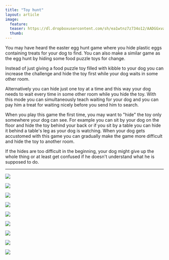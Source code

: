 ```yaml
---
title: "Toy hunt"
layout: article
image:
  feature:
  teaser: https://dl.dropboxusercontent.com/sh/ea1wtnz7z734o12/AADGGxvagvesP290xbi5wTuOa/aktivointi/lelujen-piilotus/DS30705-245px.jpg
  thumb:
---
```


You may have heard the easter egg hunt game where you hide plastic eggs containing treats for your dog to find. 
You can also make a similar game as the egg hunt by hiding some food puzzle toys for change.

Instead of just giving a food puzzle toy filled with kibble to your dog you can increase the challenge and hide the toy first while your dog waits in some other room.

Alternatively you can hide just one toy at a time and this way your dog needs to wait every time in some other room while you hide the toy. With this mode you can simultaneously teach waiting for your dog and you can pay him a treat for waiting nicely before you send him to search.

When you play this game the first time, you may want to "hide" the toy only somewhere your dog can see. For example you can sit by your dog on the floor and hide the toy behind your back or if you sit by a table you can hide it behind a table's leg as your dog is watching. When your dog gets accustomed with this game you can gradually make the game more difficult and hide the toy to another room.

If the hides are too difficult in the beginning, your dog might give up the whole thing or at least get confused if he doesn't understand what he is supposed to do.

---

[![](https://dl.dropboxusercontent.com/sh/ea1wtnz7z734o12/AADoz2fA3Le3uK8mGmCgGOFYa/aktivointi/lelujen-piilotus/DS30724-800px.jpg)](https://dl.dropboxusercontent.com/sh/ea1wtnz7z734o12/AABlYLFV8mTRacNt-ZsI-ZcOa/aktivointi/lelujen-piilotus/DS30724.jpg)

[![](https://dl.dropboxusercontent.com/sh/ea1wtnz7z734o12/AABXSYE2tYgsYhPh6swBlEXaa/aktivointi/lelujen-piilotus/DS30730-800px.jpg)](https://dl.dropboxusercontent.com/sh/ea1wtnz7z734o12/AAAMRoCr9XH2O0sBBr-48TF_a/aktivointi/lelujen-piilotus/DS30730.jpg)

[![](https://dl.dropboxusercontent.com/sh/ea1wtnz7z734o12/AACoheX6iBs-ioqGSPHLNyIIa/aktivointi/lelujen-piilotus/DS30733-800px.jpg)](https://dl.dropboxusercontent.com/sh/ea1wtnz7z734o12/AAAbQgMTlNM-kErSf6QpvCZLa/aktivointi/lelujen-piilotus/DS30733.jpg)

[![](https://dl.dropboxusercontent.com/sh/ea1wtnz7z734o12/AABuO6_KUTliuDehdEHqKCfMa/aktivointi/lelujen-piilotus/DS30750-800px.jpg)](https://dl.dropboxusercontent.com/sh/ea1wtnz7z734o12/AADMqy5GHbbvA1Yvd6G7o8jJa/aktivointi/lelujen-piilotus/DS30750.jpg)

[![](https://dl.dropboxusercontent.com/sh/ea1wtnz7z734o12/AAAhWF9xZmyYe7r8U_ofNkL5a/aktivointi/lelujen-piilotus/DS30754-800px.jpg)](https://dl.dropboxusercontent.com/sh/ea1wtnz7z734o12/AABAevpt0rLq77dPuRArCzN3a/aktivointi/lelujen-piilotus/DS30754.jpg)

[![](https://dl.dropboxusercontent.com/sh/ea1wtnz7z734o12/AADmgSBnQvMw--HysUBFm9c2a/aktivointi/lelujen-piilotus/DS30694-800px.jpg)](https://dl.dropboxusercontent.com/sh/ea1wtnz7z734o12/AAD9tnSBNYklWuLZIIDKy0I8a/aktivointi/lelujen-piilotus/DS30694.jpg)

[![](https://dl.dropboxusercontent.com/sh/ea1wtnz7z734o12/AADuPCyNUhCE9EIZafZtQMrza/aktivointi/lelujen-piilotus/DS30701-800px.jpg)](https://dl.dropboxusercontent.com/sh/ea1wtnz7z734o12/AABO2bJz5a5YD1-ka6PeI66Ga/aktivointi/lelujen-piilotus/DS30701.jpg)

[![](https://dl.dropboxusercontent.com/sh/ea1wtnz7z734o12/AADRWGZjEfsET1fBPaMokrA8a/aktivointi/lelujen-piilotus/DS30702-800px.jpg)](https://dl.dropboxusercontent.com/sh/ea1wtnz7z734o12/AAAOP9M1WMJGh0rhfmVLpoVaa/aktivointi/lelujen-piilotus/DS30702.jpg)

[![](https://dl.dropboxusercontent.com/sh/ea1wtnz7z734o12/AAC8VzkrXoRox-EoWQt7l-r9a/aktivointi/lelujen-piilotus/DS30705-800px.jpg)](https://dl.dropboxusercontent.com/sh/ea1wtnz7z734o12/AAAF8w9ywmxJdDFUCETyJOoUa/aktivointi/lelujen-piilotus/DS30705.jpg)
